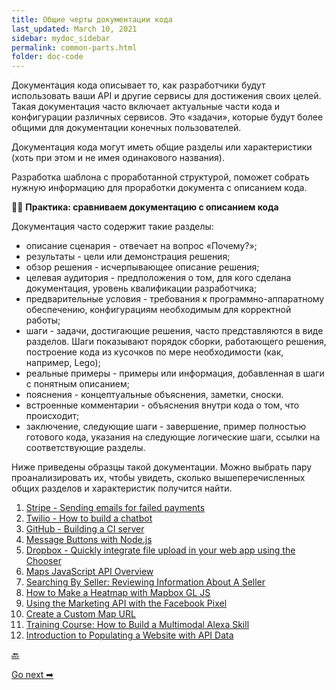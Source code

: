 ```yaml
---
title: Общие черты документации кода
last_updated: March 10, 2021
sidebar: mydoc_sidebar
permalink: common-parts.html
folder: doc-code
---
```


Документация кода описывает то, как разработчики будут использовать ваши API и другие сервисы для достижения своих целей. Такая документация часто включает актуальные части кода и конфигурации различных сервисов. Это «задачи», которые будут более общими для документации конечных пользователей.

Документация кода могут иметь общие разделы или характеристики (хоть при этом и не имея одинакового названия).

Разработка шаблона с проработанной структурой, поможет собрать нужную информацию для проработки документа с описанием кода.

‍👩‍💻 **Практика: сравниваем документацию с описанием кода**

Документация часто содержит такие разделы:

- описание сценария - отвечает на вопрос «Почему?»;
- результаты - цели или демонстрация решения;
- обзор решения - исчерпывающее описание решения;
- целевая аудитория - предположения о том, для кого сделана документация, уровень квалификации разработчика;
- предварительные условия - требования к программно-аппаратному обеспечению, конфигурациям необходимым для корректной работы;
- шаги - задачи, достигающие решения, часто представляются в виде разделов. Шаги показывают порядок сборки, работающего решения, построение кода из кусочков по мере необходимости (как, например, Lego);
- реальные примеры - примеры или информация, добавленная в шаги с понятным описанием;
- пояснения - концептуальные объяснения, заметки, сноски.
- встроенные комментарии - объяснения внутри кода о том, что происходит;
- заключение, следующие шаги - завершение, пример полностью готового кода, указания на следующие логические шаги, ссылки на соответствующие разделы.

Ниже приведены образцы такой документации. Можно выбрать пару проанализировать их, чтобы увидеть, сколько вышеперечисленных общих разделов и характеристик получится найти.

1. [Stripe - Sending emails for failed payments](https://stripe.com/docs)
2. [Twilio - How to build a chatbot](https://www.twilio.com/docs/autopilot/guides/how-to-build-a-chatbot)
3. [GitHub - Building a CI server](https://docs.github.com/en/rest/guides/building-a-ci-server)
4. [Message Buttons with Node.js](https://api.slack.com/tutorials/intro-to-message-buttons)
5. [Dropbox - Quickly integrate file upload in your web app using the Chooser](https://dropbox.tech/developers/quickly-integrate-file-upload-in-your-web-app-using-the-chooser)
6. [Maps JavaScript API Overview](https://developers.google.com/maps/documentation/javascript/overview)
7. [Searching By Seller: Reviewing Information About A Seller](https://developer.ebay.com/DevZone/shopping/docs/HowTo/PHP_Shopping/PHP_FIA_GUP_Interm_NV_XML/PHP_FIA_GUP_Interm_NV_XML.html)
8. [How to Make a Heatmap with Mapbox GL JS](https://www.programmableweb.com/news/how-to-make-heatmap-mapbox-gl-js/how-to/2018/11/01)
9. [Using the Marketing API with the Facebook Pixel](https://developers.facebook.com/docs/facebook-pixel/implementation/marketing-api)
10. [Create a Custom Map URL](https://docs.microsoft.com/en-us/bingmaps/articles/create-a-custom-map-url)
11. [Training Course: How to Build a Multimodal Alexa Skill](https://developer.amazon.com/en-US/alexa/alexa-skills-kit/get-deeper/tutorials-code-samples/build-a-multimodal-alexa-skill)
12. [Introduction to Populating a Website with API Data](https://programminghistorian.org/en/lessons/introduction-to-populating-a-website-with-api-data)


[🔙](about-eleventh-module.html)

[Go next ➡](doc-code.html)
